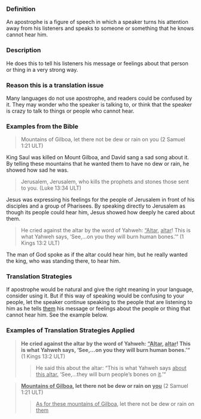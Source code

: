 
### Definition

An apostrophe is a figure of speech in which a speaker turns his attention away from his listeners and speaks to someone or something that he knows cannot hear him.

### Description

He does this to tell his listeners his message or feelings about that person or thing in a very strong way.

### Reason this is a translation issue

Many languages do not use apostrophe, and readers could be confused by it. They may wonder who the speaker is talking to, or think that the speaker is crazy to talk to things or people who cannot hear.

### Examples from the Bible

> Mountains of Gilboa, let there not be dew or rain on you  (2 Samuel 1:21 ULT)

King Saul was killed on Mount Gilboa, and David sang a sad song about it. By telling these mountains that he wanted them to have no dew or rain, he showed how sad he was.

> Jerusalem, Jerusalem, who kills the prophets and stones those sent to you.  (Luke 13:34 ULT)

Jesus was expressing his feelings for the people of Jerusalem in front of his disciples and a group of Pharisees. By speaking directly to Jerusalem as though its people could hear him, Jesus showed how deeply he cared about them.

> He cried against the altar by the word of Yahweh: <u>“Altar</u>, <u>altar</u>! This is what Yahweh says, ‘See,…on you they will burn human bones.’“ (1 Kings 13:2 ULT)

The man of God spoke as if the altar could hear him, but he really wanted the king, who was standing there, to hear him.

### Translation Strategies

If apostrophe would be natural and give the right meaning in your language, consider using it. But if this way of speaking would be confusing to your people, let the speaker continue speaking to the people that are listening to him as he tells <u>them</u> his message or feelings about the people or thing that cannot hear him.  See the example below.

### Examples of Translation Strategies Applied

> **He cried against the altar by the word of Yahweh: <u>“Altar</u>, <u>altar</u>! This is what Yahweh says, ‘See,…on you they will burn human bones.’“** (1 Kings 13:2 ULT)
>> He said this about the altar: “This is what Yahweh says <u>about this altar.</u> ‘See,…they will burn people’s bones on <u>it</u>.’“

> **<u>Mountains of Gilboa</u>, let there not be dew or rain on <u>you</u>** (2 Samuel 1:21 ULT)
>> <u>As for these mountains of Gilboa</u>, let there not be dew or rain on <u>them</u> 


